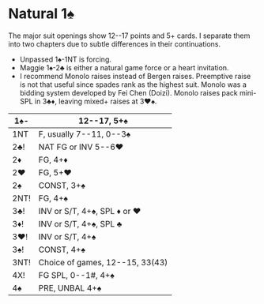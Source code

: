 # Natural 1♠

The major suit openings show 12--17 points and 5+ cards.  I separate them into
two chapters due to subtle differences in their continuations.

- Unpassed 1♠-1NT is forcing.
- Maggie 1♠-2♣ is either a natural game force or a heart invitation.
- I recommend Monolo raises instead of Bergen raises.  Preemptive raise is not
  that useful since spades rank as the highest suit.  Monolo was a bidding
  system developed by Fei Chen (Doizi).  Monolo raises pack mini-SPL in
  3♣♦, leaving mixed+ raises at 3♥♠.

| 1♠-  | 12--17, 5+♠ |
|------|-------------|
| 1NT  | F, usually 7--11, 0--3♠
| 2♣!  | NAT FG or INV 5--6♥
| 2♦   | FG, 4+♦
| 2♥   | FG, 5+♥
| 2♠   | CONST, 3+♠
| 2NT! | FG, 4+♠
| 3♣!  | INV or S/T, 4+♠, SPL ♦ or ♥
| 3♦!  | INV or S/T, 4+♠, SPL ♣
| 3♥!  | INV or S/T, 4+♠
| 3♠!  | CONST, 4+♠
| 3NT! | Choice of games, 12--15, 33(43)
| 4X!  | FG SPL, 0--1#, 4+♠
| 4♠   | PRE, UNBAL 4+♠